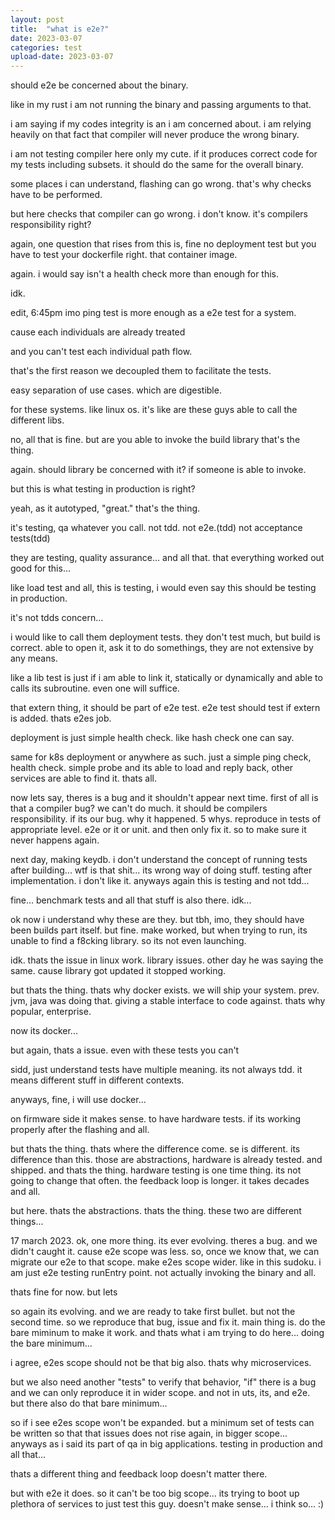 ```yaml
---
layout: post
title:  "what is e2e?"
date: 2023-03-07
categories: test
upload-date: 2023-03-07
---
```


should e2e be concerned about the binary.

like in my rust i am not running the binary and passing arguments to that.

i am saying if my codes integrity is an i am concerned about.
i am relying heavily on that fact that compiler will never produce the wrong binary. 

i am not testing compiler here only my cute. 
if it produces correct code for my tests including subsets.
it should do the same for the overall binary. 

some places i can understand, 
flashing can go wrong. 
that's why checks have to be performed. 

but here checks that compiler can go wrong. 
i don't know. 
it's compilers responsibility right?

again, one question that rises from this is, 
fine no deployment test but you have to test your dockerfile right. 
that container image. 

again. i would say isn't a health check more than enough for this. 


idk.


edit,  6:45pm
imo ping test is more enough as a e2e test for a system. 

cause each individuals are already treated 

and you can't test each individual path flow. 

that's the first reason we decoupled them to facilitate the tests. 

easy separation of use cases.
which are digestible. 

for these systems. like linux os.
it's like are these guys able to call the different libs.

no, all that is fine. 
but are you able to invoke the build library that's the thing. 

again. should library be concerned with it?
if someone is able to invoke.

but this is what testing in production is right?

yeah, as it autotyped, "great." 
that's the thing. 

it's testing, qa whatever you call. 
not tdd.
not e2e.(tdd)
not acceptance tests(tdd)

they are testing, quality assurance...
and all that. 
that everything worked out good for this...

like load test and all, 
this is testing, 
i would even say this should be testing in production.

it's not tdds concern...


i would like to call them deployment tests.
they don't test much, but build is correct. 
able to open it, 
ask it to do somethings,
they are not extensive by any means.

like a lib test is just if i am able to link it, 
statically or dynamically and able to calls its subroutine.
even one will suffice.

that extern thing,
it should be part of e2e test.
e2e test should test if extern is added.
thats e2es job.

deployment is just simple health check.
like hash check one can say.

same for k8s deployment or anywhere as such.
just a simple ping check, health check.
simple probe and its able to load and reply back, other services are able to find it.
thats all.

now lets say, 
theres is a bug and it shouldn't appear next time. 
first of all is that a compiler bug? we can't do much. it should be compilers responsibility.
if its our bug.
why it happened.
5 whys. 
reproduce in tests of appropriate level.
e2e or it or unit.
and then only fix it.
so to make sure it never happens again.



next day, making keydb.
i don't understand the concept of running tests after building...
wtf is that shit...
its wrong way of doing stuff.
testing after implementation. 
i don't like it.
anyways again this is testing and not tdd...

fine...
benchmark tests and all that stuff is also there.
idk...

ok now i understand why these are they.
but tbh, imo, they should have been builds part itself.
but fine.
make worked, 
but when trying to run, its unable to find a f8cking library.
so its not even launching.

idk. 
thats the issue in linux work.
library issues.
other day he was saying the same.
cause library got updated it stopped working.

but thats the thing.
thats why docker exists. we will ship your system.
prev. jvm, java was doing that.
giving a stable interface to code against. 
thats why popular, enterprise. 

now its docker...

but again, thats a issue. even with these tests you can't 

sidd, just understand tests have multiple meaning. 
its not always tdd.
it means different stuff in different contexts.

anyways,
fine, i will use docker...



on firmware side it makes sense.
to have hardware tests.
if its working properly after the flashing and all.

but thats the thing.
thats where the difference come.
se is different. 
its difference than this.
those are abstractions, hardware is already tested. and shipped.
and thats the thing.
hardware testing is one time thing.
its not going to change that often.
the feedback loop is longer.
it takes decades and all.

but here. thats the abstractions. 
thats the thing.
these two are different things...


17 march 2023.
ok, one more thing.
its ever evolving. 
theres a bug. and we didn't caught it.
cause e2e scope was less.
so, once we know that, we can migrate our e2e to that scope.
make e2es scope wider.
like in this sudoku.
i am just e2e testing runEntry point.
not actually invoking the binary and all.

thats fine for now.
but lets 

so again its evolving. 
and we are ready to take first bullet.
but not the second time.
so we reproduce that bug, issue and fix it.
main thing is. do the bare miminum to make it work.
and thats what i am trying to do here...
doing the bare minimum...

i agree, e2es scope should not be that big also.
thats why microservices.

but we also need another "tests" to verify that behavior, "if" there is a bug and we can only reproduce it in wider scope.
and not in uts, its, and e2e.
but there also do that bare minimum...

so if i see e2es scope won't be expanded. but a minimum set of tests can be written so that that issues does not rise again, in bigger scope...
anyways as i said its part of qa in big applications. 
testing in production and all that...

thats a different thing and feedback loop doesn't matter there.

but with e2e it does.
so it can't be too big scope...
its trying to boot up plethora of services to just test this guy.
doesn't make sense...
i think so... :)